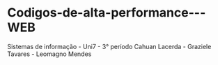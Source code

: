 # Codigos-de-alta-performance---WEB
Sistemas de informação - Uni7 - 3° período
Cahuan Lacerda - Graziele Tavares - Leomagno Mendes
